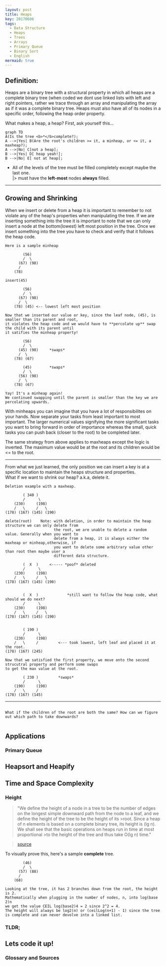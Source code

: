```yaml
---
layout: post
title: Heaps
key: 20170606
tags:
  - Data Structure
  - Heaps
  - Trees
  - Arrays
  - Primary Queue
  - Binary Sort
  - English
mermaid: true
---
```


## Definition:

Heaps are a binary tree with a structural property in which all heaps are a complete binary tree (when coded we dont use linked lists with left and right pointers, rather we trace through an array and manipulating the array as if it was a complete binary tree. Heaps must also have all of its nodes in a specific order, following the heap order property. <br>

What makes a heap, a heap? First, ask yourself this...

<!--more-->

```mermaid
graph TD
A(Is the tree <b>*</b>complete?);
A -->|Yes| B(Are the root's children >= it, a minheap, or <= it, a maxheap?);
A -->|No| C[not a heap];
B -->|Yes| D[ heap yeah!];
B -->|No| E[ not at heap];

```
* All of the levels of the tree must be filled completely except maybe the last one. <br>
    |> must have the **left-most** nodes **always** filled.

---



## Growing and Shrinking 
When we insert or delete from a heap it is important to remember to not violate any of the heap's properties when manipulating the tree.
If we are inserting something into the tree it is important to note that we can only insert a node at the bottom(lowest) left most position in the tree.
Once we insert something into the tree you have to check and verify that it follows the heap code.

```
Here is a sample minheap 

        (56)
        /  \
      (67) (98)
      /
    (78)

insert(45)

        (56)
        /  \
      (67) (98)
      /  \
    (78) (45) <-- lowest left most position
    
Now that we inserted our value or key, since the leaf node, (45), is smaller than its parent and root,
it violates the heap code and we would have to **percolate up** swap the child with its parent until 
it satifies the minheap property!

        (56)
        /  \
      (45) (98)     *swaps*
      /  \
    (78) (67)
    
        (45)        *swaps*
        /  \
      (56) (98)
      /  \
    (78) (67)
    
Yay! It's a minheap again!
We continued swapping until the parent is smaller than the key we are percolating upwards. 

```
With minheaps you can imagine that you have a lot of responsibilites on your hands. Now separate your tasks from 
least important to most important. The larger numerical values signifying the more significant tasks you want to bring forward in order of importance whereas the small,
quick tasks you can push back (closer to the root) to be completed later. 

The same strategy from above applies to maxheaps except the logic is inverted. The maximum value would be at the root and its children would be <= to the root. 

---
From what we just learned, the only position we can insert a key is at a specific location to maintain the heaps structure and properties.<br>
What if we want to shrink our heap? a.k.a, delete it. 

```
Deletion example with a maxheap. 

        ( 340 )
        /      \
    (230)     (198)     
    /   \     /   \
(178) (167) (145) (190)

delete(root)    Note: with deletion, in order to maintain the heap structure we can only delete from 
                      the root, we are unable to delete a random value. Generally when you want to 
                      delete from a heap, it is always either the maxheap or minheap,otherwise, if 
                      you want to delete some arbitrary value other than root then maybe user a 
                      different data structure. 

        (  X  )     <----- *poof* deleted
        /      \
    (230)     (198)     
    /   \     /   \
(178) (167) (145) (190)


        (  X  )             *still want to follow the heap code, what should we do next?
        /      \
    (230)     (198)     
    /   \     /   \
(178) (167) (145) (190)


        ( 190 )             
        /      \
    (230)     (198)     
    /   \     /         <--- took lowest, left leaf and placed it at the root. 
(178) (167) (245) 

Now that we satisfied the first property, we move onto the second strucutral property and perform some swaps
to get the max value at the root.

        ( 230 )         *swaps* 
        /      \
    (190)     (198)     
    /   \     /   
(178) (167) (145) 

```
---

```

What if the children of the root are both the same? How can we figure out which path to take downwards?


```


## Applications 

### Primary Queue

## Heapsort and Heapify 

## Time and Space Complexity
### Height
> "We define the height of a node in a tree to be the number of edges on the longest simple downward path from the node to a leaf, and we define the height of the tree to be the height of its >root. Since a heap of n elements is based on a complete binary tree, its height is (lg n). We shall see that the basic operations on heaps run in time at most proportional >to the height of the tree and thus take O(lg n) time."

>[source](http://net.pku.edu.cn/~course/cs101/2007/resource/Intro2Algorithm/book6/chap07.htm)

To visually prove this, here's a sample **complete** tree. 
```
        (46)
        /  \
      (57) (88)
      /
    (68)
    
Looking at the tree, it has 2 branches down from the root, the height is 2.
Mathematically when plugging in the number of nodes, n, into log(base 2)n
we get the value CEIL log(base2)4 = 2 since 2^2 = 4.
The height will always be log2(n) or (ceilLog(n+1) - 1) since the tree
is complete and can never devolve into a linked list. 
```

### TLDR;

## Lets code it up!

### Glossary and Sources
